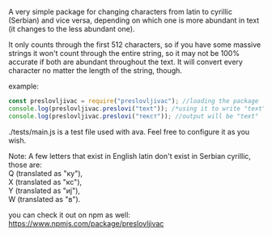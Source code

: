 A very simple package for changing characters from latin to cyrillic (Serbian) and vice versa, depending on which one is more abundant in text (it changes to the less abundant one).  
  
It only counts through the first 512 characters, so if you have some massive strings it  won't count through the entire string, so it may not be 100% accurate if both are abundant throughout the text. It will convert every character no matter the length of the string,  though.  
  
example:  
``` javascript  
const preslovljivac = require("preslovljivac"); //loading the package  
console.log(preslovljivac.preslovi("text")); /*using it to write "text" to console in cyrillic, the output will be "текст" */  
console.log(preslovljivac.preslovi("текст")); //output will be "text"  
```  
  
./tests/main.js is a test file used with ava. Feel free to configure it as you wish.  
  
Note: A few letters that exist in English latin don't exist in Serbian cyrillic, those are:  
Q (translated as "ку"),  
X (translated as "кс"),  
Y (translated as "иј"),  
W (translated as "в").  
  
you can check it out on npm as well: https://www.npmjs.com/package/preslovljivac  